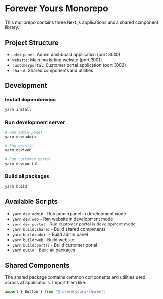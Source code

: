 # Forever Yours Monorepo

This monorepo contains three Next.js applications and a shared component library.

## Project Structure
- `adminpanel`: Admin dashboard application (port 3000)
- `website`: Main marketing website (port 3001)
- `customerportal`: Customer portal application (port 3002)
- `shared`: Shared components and utilities

## Development

### Install dependencies
```bash
yarn install
```

### Run development server
```bash
# Run admin panel
yarn dev:admin

# Run website
yarn dev:web

# Run customer portal
yarn dev:portal
```

### Build all packages
```bash
yarn build
```

## Available Scripts
- `yarn dev:admin` - Run admin panel in development mode
- `yarn dev:web` - Run website in development mode
- `yarn dev:portal` - Run customer portal in development mode
- `yarn build:shared` - Build shared components
- `yarn build:admin` - Build admin panel
- `yarn build:web` - Build website
- `yarn build:portal` - Build customer portal
- `yarn build` - Build all packages

## Shared Components
The shared package contains common components and utilities used across all applications. Import them like:
```typescript
import { Button } from '@foreveryours/shared';
```
